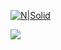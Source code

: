 
[![N|Solid](https://raw.githubusercontent.com/HugoRdet/HugoRdet/4c48050316df36568adf4b7a343ce92ac8cf2d77/Hugo%20Riffaud(1).svg)](mailto:hugordet@gmail.com)


![](https://komarev.com/ghpvc/?username=Hugordet&style=for-the-badge)
<!--
**HugoRdet/HugoRdet** is a ✨ _special_ ✨ repository because its `README.md` (this file) appears on your GitHub profile.

Here are some ideas to get you started:

- 🔭 I’m currently working on ...
- 🌱 I’m currently learning ...
- 👯 I’m looking to collaborate on ...
- 🤔 I’m looking for help with ...
- 💬 Ask me about ...
- 📫 How to reach me: ...
- 😄 Pronouns: ...
- ⚡ Fun fact: ...
-->
